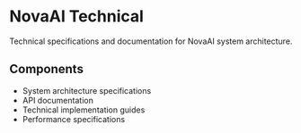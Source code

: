 # NovaAI Technical

Technical specifications and documentation for NovaAI system architecture.

## Components

- System architecture specifications
- API documentation
- Technical implementation guides
- Performance specifications 